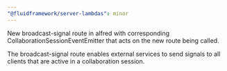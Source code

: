 ```yaml
---
"@fluidframework/server-lambdas": minor
---
```


New broadcast-signal route in alfred with corresponding CollaborationSessionEventEmitter that acts on the new route being called.

The broadcast-signal route enables external services to send signals to all clients that are active in a collaboration session.
